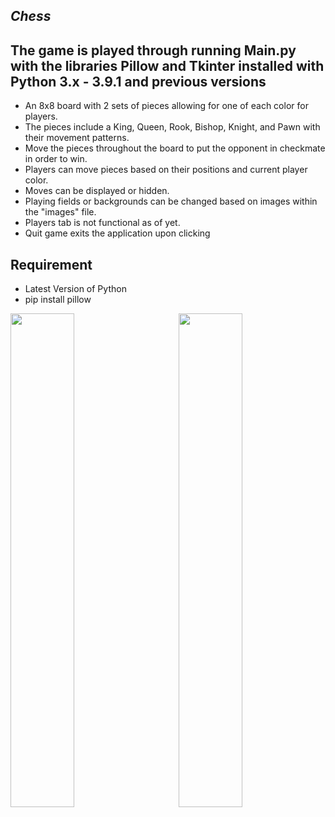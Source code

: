 _Chess_
---
The game is played through running Main.py with the libraries Pillow and Tkinter installed with Python 3.x - 3.9.1 and previous versions
---
- An 8x8 board with 2 sets of pieces allowing for one of each color for players.
- The pieces include a King, Queen, Rook, Bishop, Knight, and Pawn with their movement patterns.
- Move the pieces throughout the board to put the opponent in checkmate in order to win.
- Players can move pieces based on their positions and current player color.
- Moves can be displayed or hidden.
- Playing fields or backgrounds can be changed based on images within the "images" file.
- Players tab is not functional as of yet.
- Quit game exits the application upon clicking

## Requirement
- Latest Version of Python
- pip install pillow

<img src="https://user-images.githubusercontent.com/46581862/90093352-3e0c4d00-dce0-11ea-9743-cd6e0298556f.jpg" width="45%" height="45%"><span width='200px'>&emsp;&emsp;&emsp;</span><img src="https://user-images.githubusercontent.com/46581862/90093351-3d73b680-dce0-11ea-94c0-7abfba2ce473.JPG" width="45%" height="45%">






